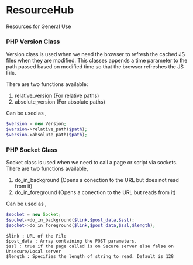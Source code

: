 # ResourceHub
Resources for General Use

### PHP Version Class

Version class is used when we need the browser to refresh the cached JS files when they are modified.
This classes appends a time parameter to the path passed based on modified time so that the browser refreshes the JS File.

There are two functions available:
1. relative_version (For relative paths)
2. absolute_version (For absolute paths)

Can be used as ,
```php
$version = new Version;
$version->relative_path($path);
$version->absolute_path($path);
```

### PHP Socket Class

Socket class is used when we need to call a page or script via sockets.
There are two functions available,
1. do_in_background (Opens a conection to the URL but does not read from it)
2. do_in_foreground (Opens a conection to the URL but reads from it)

Can be used as ,
```php
$socket = new Socket;
$socket->do_in_background($link,$post_data,$ssl);
$socket->do_in_foreground($link,$post_data,$ssl,$length);
```
```
$link : URL of the File
$post_data : Array containing the POST parameters.
$ssl : true if the page called is on Secure server else false on Unsecure/Local server
$length : Specifies the length of string to read. Default is 128
```
